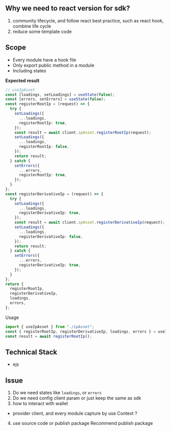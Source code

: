 ## Why we need to react version for sdk?

1. community lifecycle, and follow react best practice, such as react hook, combine life cycle
2. reduce some template code

## Scope

- Every module have a hook file
- Only export public method in a module
- Including states

**Expected result**

```ts
// useIpAsset
const [loadings, setLoadings] = useState(false);
const [errors, setErrors] = useState(false);
const registerRootIp = (request) => {
  try {
    setLoadings({
      ...loadings,
      registerRootIp: true,
    });
    const result = await client.ipAsset.registerRootIp(request);
    setLoadings({
      ...loadings,
      registerRootIp: false,
    });
    return result;
  } catch {
    setErrors({
      ...errors,
      registerRootIp: true,
    });
  }
};
const registerDerivativeIp = (request) => {
  try {
    setLoadings({
      ...loadings,
      registerDerivativeIp: true,
    });
    const result = await client.ipAsset.registerDerivativeIp(request);
    setLoadings({
      ...loadings,
      registerDerivativeIp: false,
    });
    return result;
  } catch {
    setErrors({
      ...errors,
      registerDerivativeIp: true,
    });
  }
};
return {
  registerRootIp,
  registerDerivativeIp,
  loadings,
  errors,
};
```

Usage

```ts
import { useIpAsset } from "./ipAsset";
const { registerRootIp, registerDerivativeIp, loadings, errors } = useIpAsset;
const result = await registerRootIp();
```

## Technical Stack

- ejs

## Issue

1. Do we need states like `loadings`, or `errors`
2. Do we need config client param or just keep the same as sdk
3. how to interact with wallet
- provider client, and every module capture by use Context ?
4. use source code or publish package
Recommend publish package
